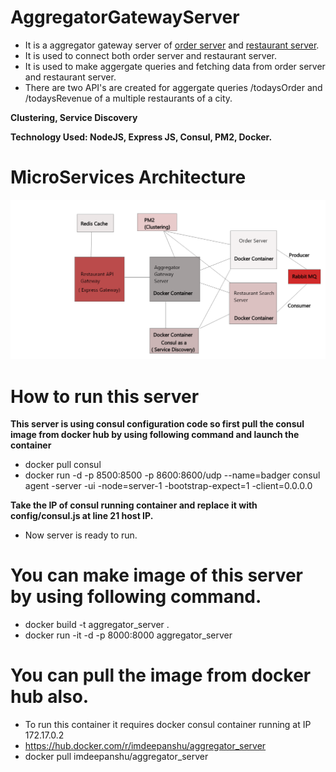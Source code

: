 # AggregatorGatewayServer
- It is a aggregator gateway server of [order server](https://github.com/imdeepanshugpt/orderServer) and [restaurant server](https://github.com/imdeepanshugpt/restaurantServer).
- It is used to connect both order server and restaurant server.
- It is used to make aggergate queries and fetching data from order server and restaurant server.
- There are two API's are created for aggergate queries /todaysOrder and /todaysRevenue of a multiple restaurants of a city.

**Clustering, Service Discovery**

**Technology Used: NodeJS, Express JS, Consul, PM2, Docker.**
# MicroServices Architecture
![Micro Services Architecture](images/MicroServices.png)

# How to run this server

**This server is using consul configuration code so first pull the consul image from docker hub by using following command and launch the container**

- docker pull consul
- docker run -d -p 8500:8500 -p 8600:8600/udp --name=badger consul agent -server -ui -node=server-1 -bootstrap-expect=1 -client=0.0.0.0

**Take the IP of consul running container and replace it with config/consul.js at line 21 host IP.**
- Now server is ready to run.

# You can make image of this server by using following command.
- docker build -t aggregator_server .
- docker run -it -d -p 8000:8000 aggregator_server

# You can pull the image from docker hub also.
- To run this container it requires docker consul container running at IP 172.17.0.2 
- https://hub.docker.com/r/imdeepanshu/aggregator_server
- docker pull imdeepanshu/aggregator_server
